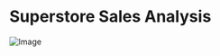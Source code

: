# Superstore Sales Analysis 


![Image](https://github.com/user-attachments/assets/ecf97f20-ded8-45b8-9158-29ebdf9ef052)


